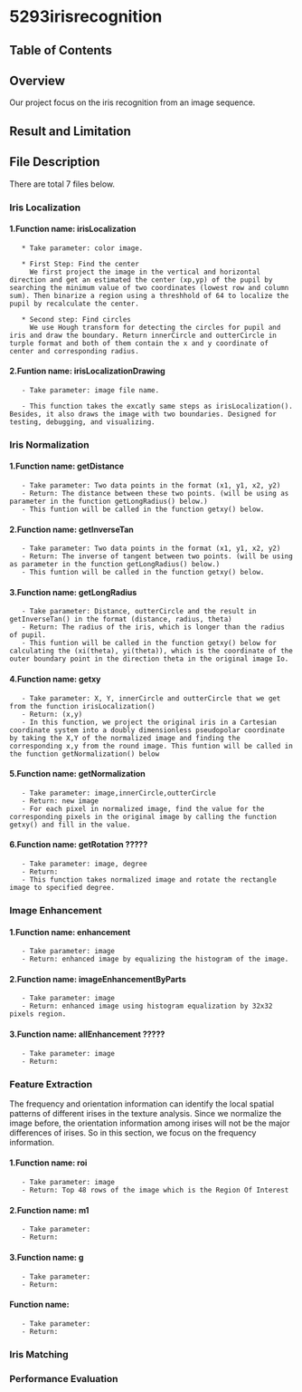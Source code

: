 # 5293irisrecognition

## Table of Contents


## Overview

Our project focus on the iris recognition from an image sequence.

## Result and Limitation



## File Description

There are total 7 files below.

### Iris Localization

#### 1.Function name: irisLocalization

       * Take parameter: color image.

       * First Step: Find the center
         We first project the image in the vertical and horizontal direction and get an estimated the center (xp,yp) of the pupil by searching the minimum value of two coordinates (lowest row and column sum). Then binarize a region using a threshhold of 64 to localize the pupil by recalculate the center. 

       * Second step: Find circles
         We use Hough transform for detecting the circles for pupil and iris and draw the boundary. Return innerCircle and outterCircle in turple format and both of them contain the x and y coordinate of center and corresponding radius.

#### 2.Funtion name: irisLocalizationDrawing

       - Take parameter: image file name.

       - This function takes the excatly same steps as irisLocalization(). Besides, it also draws the image with two boundaries. Designed for testing, debugging, and visualizing.

### Iris Normalization

#### 1.Function name: getDistance

       - Take parameter: Two data points in the format (x1, y1, x2, y2)
       - Return: The distance between these two points. (will be using as parameter in the function getLongRadius() below.)
       - This funtion will be called in the function getxy() below.

#### 2.Function name: getInverseTan

       - Take parameter: Two data points in the format (x1, y1, x2, y2)
       - Return: The inverse of tangent between two points. (will be using as parameter in the function getLongRadius() below.)
       - This funtion will be called in the function getxy() below.

#### 3.Function name: getLongRadius

       - Take parameter: Distance, outterCircle and the result in getInverseTan() in the format (distance, radius, theta)
       - Return: The radius of the iris, which is longer than the radius of pupil.
       - This funtion will be called in the function getxy() below for calculating the (xi(theta), yi(theta)), which is the coordinate of the outer boundary point in the direction theta in the original image Io.

#### 4.Function name: getxy

       - Take parameter: X, Y, innerCircle and outterCircle that we get from the function irisLocalization()
       - Return: (x,y)
       - In this function, we project the original iris in a Cartesian coordinate system into a doubly dimensionless pseudopolar coordinate by taking the X,Y of the normalized image and finding the corresponding x,y from the round image. This funtion will be called in the function getNormalization() below

#### 5.Function name: getNormalization

       - Take parameter: image,innerCircle,outterCircle
       - Return: new image 
       - For each pixel in normalized image, find the value for the corresponding pixels in the original image by calling the function getxy() and fill in the value.

#### 6.Function name: getRotation ?????

       - Take parameter: image, degree
       - Return: 
       - This function takes normalized image and rotate the rectangle image to specified degree.

### Image Enhancement

#### 1.Function name: enhancement

       - Take parameter: image
       - Return: enhanced image by equalizing the histogram of the image.

#### 2.Function name: imageEnhancementByParts

       - Take parameter: image
       - Return: enhanced image using histogram equalization by 32x32 pixels region.

#### 3.Function name: allEnhancement ?????

       - Take parameter: image
       - Return:

### Feature Extraction

The frequency and orientation information can identify the local spatial patterns of different irises in the texture analysis. Since we normalize the image before, the orientation information among irises will not be the major differences of irises. So in this section, we focus on the frequency information.

#### 1.Function name: roi

       - Take parameter: image
       - Return: Top 48 rows of the image which is the Region Of Interest

#### 2.Function name: m1

       - Take parameter:
       - Return:

#### 3.Function name: g

       - Take parameter:
       - Return:

#### Function name: 

       - Take parameter:
       - Return:


### Iris Matching

### Performance Evaluation


